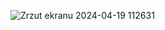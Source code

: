 ![Zrzut ekranu 2024-04-19 112631](https://github.com/Oliwia000/program.cs/assets/152185830/03836d3a-3f22-412b-ab35-d4cbae1a265a)
